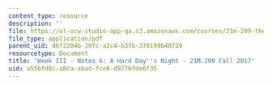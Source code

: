 ```yaml
---
content_type: resource
description: ''
file: https://ol-ocw-studio-app-qa.s3.amazonaws.com/courses/21m-299-the-beatles-fall-2017/a55bfd8ca8caabadfce6d9776fde6f35_MIT21M_299F17_Notes06.pdf
file_type: application/pdf
parent_uid: d6f2204b-39fc-a2c4-b3fb-370199b40739
resourcetype: Document
title: 'Week III - Notes 6: A Hard Day''s Night - 21M.299 Fall 2017'
uid: a55bfd8c-a8ca-abad-fce6-d9776fde6f35
---
```

